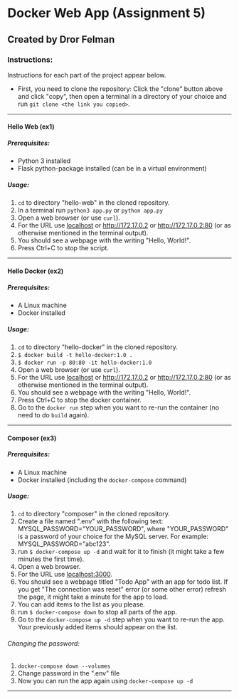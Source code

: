 # Docker Web App (Assignment 5)
## Created by Dror Felman

### Instructions:
Instructions for each part of the project appear below.

- First, you need to clone the repository: Click the "clone" button above and click "copy", then open a terminal in a directory of your choice and run `git clone <the link you copied>`.
---
#### Hello Web (ex1)
##### Prerequisites:
- Python 3 installed
- Flask python-package installed (can be in a virtual environment)
##### Usage:
1. `cd` to directory "hello-web" in the cloned repository.
1. In a terminal run `python3 app.py` or  `python app.py`
1. Open a web browser (or use `curl`).
1. For the URL use [localhost](http://localhost) or http://172.17.0.2 or http://172.17.0.2:80 (or as otherwise mentioned in the terminal output).
1. You should see a webpage with the writing "Hello, World!".
1. Press Ctrl+C to stop the script.
---
#### Hello Docker (ex2)
##### Prerequisites:
- A Linux machine
- Docker installed
##### Usage:
1. `cd` to directory "hello-docker" in the cloned repository.
1. `$ docker build -t hello-docker:1.0 .`
1. `$ docker run -p 80:80 -it hello-docker:1.0`
1. Open a web browser (or use `curl`).
1. For the URL use [localhost](http://localhost) or http://172.17.0.2 or http://172.17.0.2:80 (or as otherwise mentioned in the terminal output).
1. You should see a webpage with the writing "Hello, World!".
1. Press Ctrl+C to stop the docker container.
1. Go to the `docker run` step when you want to re-run the container (no need to do `build` again).
---
#### Composer (ex3)
##### Prerequisites:
- A Linux machine
- Docker installed (including the `docker-compose` command)
##### Usage:
1. `cd` to directory "composer" in the cloned repository.
1. Create a file named ".env" with the following text: MYSQL_PASSWORD="YOUR_PASSWORD", where "YOUR_PASSWORD" is a password of your choice for the MySQL server. For example: MYSQL_PASSWORD="abc123".
1. run `$ docker-compose up -d` and wait for it to finish (it might take a few minutes the first time).
1. Open a web browser.
1. For the URL use [localhost:3000](http://localhost:3000).
1. You should see a webpage titled "Todo App" with an app for todo list. If you get "The connection was reset" error (or some other error) refresh the page, it might take a minute for the app to load.
1. You can add items to the list as you please.
1. run `$ docker-compose down` to stop all parts of the app.
1. Go to the `docker-compose up -d` step when you want to re-run the app. Your previously added items should appear on the list.

###### Changing the password:
1. `docker-compose down --volumes`
1. Change password in the ".env" file
1. Now you can run the app again using `docker-compose up -d`
---
